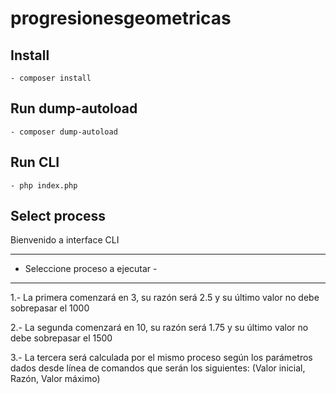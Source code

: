 # progresionesgeometricas

## Install

```
- composer install
``` 

## Run dump-autoload
```
- composer dump-autoload
``` 

## Run CLI

```
- php index.php
```

## Select process

Bienvenido a interface CLI

---------------------------------
- Seleccione proceso a ejecutar -
---------------------------------
1.- La primera comenzará en 3, su razón será 2.5 y su último valor no debe sobrepasar el 1000

2.- La segunda comenzará en 10, su razón será 1.75 y su último valor no debe sobrepasar el 1500

3.- La tercera será calculada por el mismo proceso según los parámetros dados desde línea de comandos
        que serán los siguientes: (Valor inicial, Razón, Valor máximo)